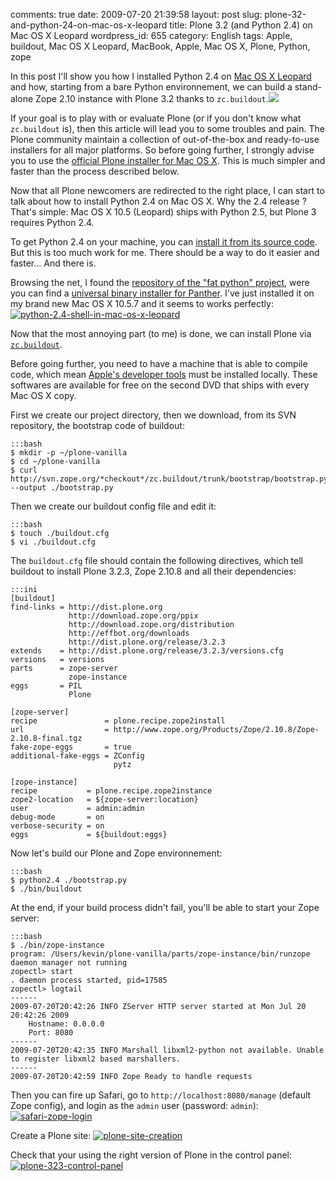 comments: true
date: 2009-07-20 21:39:58
layout: post
slug: plone-32-and-python-24-on-mac-os-x-leopard
title: Plone 3.2 (and Python 2.4) on Mac OS X Leopard
wordpress_id: 655
category: English
tags: Apple, buildout, Mac OS X Leopard, MacBook, Apple, Mac OS X, Plone, Python, zope

In this post I'll show you how I installed Python 2.4 on [Mac OS X Leopard](http://www.amazon.com/gp/product/B000FK88JK/ref=as_li_tf_tl?ie=UTF8&tag=kevideld-20&linkCode=as2&camp=217145&creative=399381&creativeASIN=B000FK88JK) and how, starting from a bare Python environnement, we can build a stand-alone Zope 2.10 instance with Plone 3.2 thanks to `zc.buildout`.![](http://www.assoc-amazon.com/e/ir?t=kevideld-20&l=as2&o=1&a=B000FK88JK&camp=217145&creative=399381)

If your goal is to play with or evaluate Plone (or if you don't know what `zc.buildout` is), then this article will lead you to some troubles and pain. The Plone community maintain a collection of out-of-the-box and ready-to-use installers for all major platforms. So before going further, I strongly advise you to use the [official Plone installer for Mac OS X](http://plone.org/products/plone). This is much simpler and faster than the process described below.

Now that all Plone newcomers are redirected to the right place, I can start to talk about how to install Python 2.4 on Mac OS X. Why the 2.4 release ? That's simple: Mac OS X 10.5 (Leopard) ships with Python 2.5, but Plone 3 requires Python 2.4.

To get Python 2.4 on your machine, you can [install it from its source code](http://kb.ucla.edu/articles/installing-plone-v32-on-mac-os-x-105). But this is too much work for me. There should be a way to do it easier and faster... And there is.

Browsing the net, I found the [repository of the "fat python" project](http://pythonmac.org/packages/py24-fat/), were you can find a [universal binary installer for Panther](http://pythonmac.org/packages/py24-fat/dmg/python-2.4.4-macosx2006-10-18.dmg). I've just installed it on my brand new Mac OS X 10.5.7 and it seems to works perfectly:
[![python-2.4-shell-in-mac-os-x-leopard](http://kevin.deldycke.com/wp-content/uploads/2009/07/python-2.4-shell-in-mac-os-x-leopard-300x127.png)](http://kevin.deldycke.com/wp-content/uploads/2009/07/python-2.4-shell-in-mac-os-x-leopard.png)

Now that the most annoying part (to me) is done, we can install Plone via [`zc.buildout`](http://pypi.python.org/pypi/zc.buildout).

Before going further, you need to have a machine that is able to compile code, which mean [Apple's developer tools](http://developer.apple.com/technology/tools.html) must be installed locally. These softwares are available for free on the second DVD that ships with every Mac OS X copy.

First we create our project directory, then we download, from its SVN repository, the bootstrap code of buildout:

    :::bash
    $ mkdir -p ~/plone-vanilla
    $ cd ~/plone-vanilla
    $ curl http://svn.zope.org/*checkout*/zc.buildout/trunk/bootstrap/bootstrap.py --output ./bootstrap.py

Then we create our buildout config file and edit it:

    :::bash
    $ touch ./buildout.cfg
    $ vi ./buildout.cfg

The `buildout.cfg` file should contain the following directives, which tell buildout to install Plone 3.2.3, Zope 2.10.8 and all their dependencies:

    :::ini
    [buildout]
    find-links = http://dist.plone.org
                 http://download.zope.org/ppix
                 http://download.zope.org/distribution
                 http://effbot.org/downloads
                 http://dist.plone.org/release/3.2.3
    extends    = http://dist.plone.org/release/3.2.3/versions.cfg
    versions   = versions
    parts      = zope-server
                 zope-instance
    eggs       = PIL
                 Plone

    [zope-server]
    recipe               = plone.recipe.zope2install
    url                  = http://www.zope.org/Products/Zope/2.10.8/Zope-2.10.8-final.tgz
    fake-zope-eggs       = true
    additional-fake-eggs = ZConfig
                           pytz

    [zope-instance]
    recipe           = plone.recipe.zope2instance
    zope2-location   = ${zope-server:location}
    user             = admin:admin
    debug-mode       = on
    verbose-security = on
    eggs             = ${buildout:eggs}

Now let's build our Plone and Zope environnement:

    :::bash
    $ python2.4 ./bootstrap.py
    $ ./bin/buildout

At the end, if your build process didn't fail, you'll be able to start your Zope server:

    :::bash
    $ ./bin/zope-instance
    program: /Users/kevin/plone-vanilla/parts/zope-instance/bin/runzope
    daemon manager not running
    zopectl> start
    . daemon process started, pid=17585
    zopectl> logtail
    ------
    2009-07-20T20:42:26 INFO ZServer HTTP server started at Mon Jul 20 20:42:26 2009
    	Hostname: 0.0.0.0
    	Port: 8080
    ------
    2009-07-20T20:42:35 INFO Marshall libxml2-python not available. Unable to register libxml2 based marshallers.
    ------
    2009-07-20T20:42:59 INFO Zope Ready to handle requests

Then you can fire up Safari, go to `http://localhost:8080/manage` (default Zope config), and login as the `admin` user (password: `admin`):
[![safari-zope-login](http://kevin.deldycke.com/wp-content/uploads/2009/07/safari-zope-login-300x231.png)](http://kevin.deldycke.com/wp-content/uploads/2009/07/safari-zope-login.png)

Create a Plone site:
[![plone-site-creation](http://kevin.deldycke.com/wp-content/uploads/2009/07/plone-site-creation-300x249.png)](http://kevin.deldycke.com/wp-content/uploads/2009/07/plone-site-creation.png)

Check that your using the right version of Plone in the control panel:
[![plone-323-control-panel](http://kevin.deldycke.com/wp-content/uploads/2009/07/plone-323-control-panel-300x299.png)](http://kevin.deldycke.com/wp-content/uploads/2009/07/plone-323-control-panel.png)
